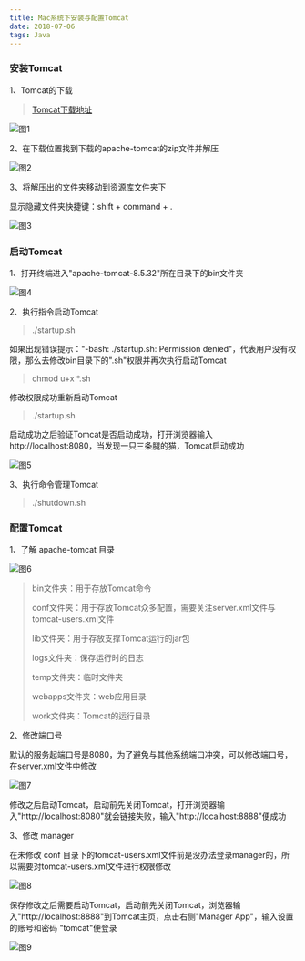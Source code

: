 ```yaml
---
title: Mac系统下安装与配置Tomcat
date: 2018-07-06
tags: Java
---
```


### 安装Tomcat

1、Tomcat的下载

> [Tomcat下载地址](http://tomcat.apache.org/download-80.cgi)

![图1](配置Tomcat/1.png)

2、在下载位置找到下载的apache-tomcat的zip文件并解压

![图2](配置Tomcat/2.png)

3、将解压出的文件夹移动到资源库文件夹下

显示隐藏文件夹快捷键：shift + command + .

![图3](配置Tomcat/3.png)

### 启动Tomcat

1、打开终端进入"apache-tomcat-8.5.32"所在目录下的bin文件夹

![图4](配置Tomcat/4.png)

2、执行指令启动Tomcat

> ./startup.sh

如果出现错误提示："-bash: ./startup.sh: Permission denied"，代表用户没有权限，那么去修改bin目录下的".sh"权限并再次执行启动Tomcat

> chmod u+x *.sh

修改权限成功重新启动Tomcat

> ./startup.sh

启动成功之后验证Tomcat是否启动成功，打开浏览器输入http://localhost:8080，当发现一只三条腿的猫，Tomcat启动成功

![图5](配置Tomcat/5.png)

3、执行命令管理Tomcat

> ./shutdown.sh

### 配置Tomcat

1、了解 apache-tomcat 目录

![图6](配置Tomcat/6.png)

>  bin文件夹：用于存放Tomcat命令
>
>  conf文件夹：用于存放Tomcat众多配置，需要关注server.xml文件与tomcat-users.xml文件
>
>  lib文件夹：用于存放支撑Tomcat运行的jar包
>
>  logs文件夹：保存运行时的日志
>
>  temp文件夹：临时文件夹
>
>  webapps文件夹：web应用目录
>
>  work文件夹：Tomcat的运行目录

2、修改端口号

默认的服务起端口号是8080，为了避免与其他系统端口冲突，可以修改端口号，在server.xml文件中修改

![图7](配置Tomcat/7.png)

修改之后启动Tomcat，启动前先关闭Tomcat，打开浏览器输入"http://localhost:8080"就会链接失败，输入"http://localhost:8888"便成功

3、修改 manager

在未修改 conf 目录下的tomcat-users.xml文件前是没办法登录manager的，所以需要对tomcat-users.xml文件进行权限修改

![图8](配置Tomcat/8.png)

保存修改之后需要启动Tomcat，启动前先关闭Tomcat，浏览器输入"http://localhost:8888"到Tomcat主页，点击右侧"Manager App"，输入设置的账号和密码 "tomcat"便登录

![图9](配置Tomcat/9.png)
